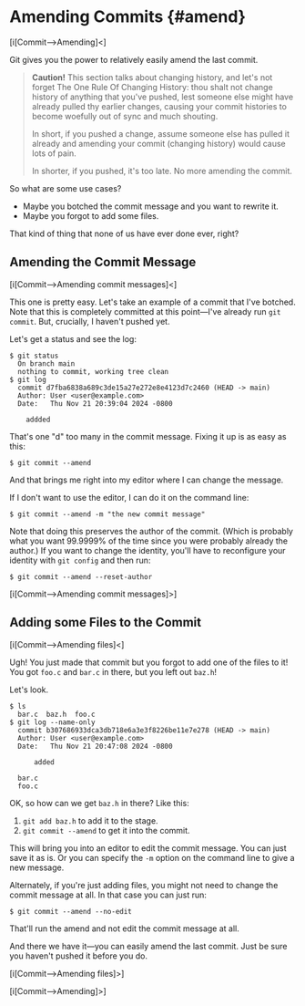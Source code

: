 # Amending Commits {#amend}

[i[Commit-->Amending]<]

Git gives you the power to relatively easily amend the last commit.

> **Caution!** This section talks about changing history, and let's not
> forget The One Rule Of Changing History: thou shalt not change history
> of anything that you've pushed, lest someone else might have already
> pulled thy earlier changes, causing your commit histories to become
> woefully out of sync and much shouting.
>
> In short, if you pushed a change, assume someone else has pulled it
> already and amending your commit (changing history) would cause lots
> of pain.
> 
> In shorter, if you pushed, it's too late. No more amending the commit.

So what are some use cases?

* Maybe you botched the commit message and you want to rewrite it.
* Maybe you forgot to add some files.

That kind of thing that none of us have ever done ever, right?

## Amending the Commit Message

[i[Commit-->Amending commit messages]<]

This one is pretty easy. Let's take an example of a commit that I've
botched. Note that this is completely committed at this point—I've
already run `git commit`. But, crucially, I haven't pushed yet.

Let's get a status and see the log:

``` {.default}
$ git status
  On branch main
  nothing to commit, working tree clean
$ git log
  commit d7fba6838a689c3de15a27e272e8e4123d7c2460 (HEAD -> main)
  Author: User <user@example.com>
  Date:   Thu Nov 21 20:39:04 2024 -0800

    addded
```

That's one "d" too many in the commit message. Fixing it up is as easy
as this:

``` {.default}
$ git commit --amend
```

And that brings me right into my editor where I can change the message.

If I don't want to use the editor, I can do it on the command line:

``` {.default}
$ git commit --amend -m "the new commit message"
```

Note that doing this preserves the author of the commit. (Which is
probably what you want 99.9999% of the time since you were probably
already the author.) If you want to change the identity, you'll have to
reconfigure your identity with `git config` and then run:

``` {.default}
$ git commit --amend --reset-author
```

[i[Commit-->Amending commit messages]>]

## Adding some Files to the Commit

[i[Commit-->Amending files]<]

Ugh! You just made that commit but you forgot to add one of the files to
it! You got `foo.c` and `bar.c` in there, but you left out `baz.h`!

Let's look.

``` {.default}
$ ls
  bar.c  baz.h  foo.c
$ git log --name-only
  commit b307686933dca3db718e6a3e3f8226be11e7e278 (HEAD -> main)
  Author: User <user@example.com>
  Date:   Thu Nov 21 20:47:08 2024 -0800

      added

  bar.c
  foo.c
```

OK, so how can we get `baz.h` in there? Like this:

1. `git add baz.h` to add it to the stage.
2. `git commit --amend` to get it into the commit.

This will bring you into an editor to edit the commit message. You can
just save it as is. Or you can specify the `-m` option on the command
line to give a new message.

Alternately, if you're just adding files, you might not need to change
the commit message at all. In that case you can just run:

``` {.default}
$ git commit --amend --no-edit
```

That'll run the amend and not edit the commit message at all.

And there we have it—you can easily amend the last commit. Just be sure
you haven't pushed it before you do.

[i[Commit-->Amending files]>]

[i[Commit-->Amending]>]
